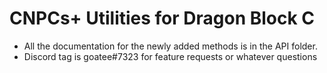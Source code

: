 # CNPCs+ Utilities for Dragon Block C
* All the documentation for the newly added methods is in the API folder.
* Discord tag is goatee#7323 for feature requests or whatever questions

